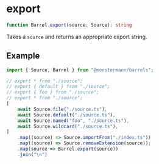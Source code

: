 # export

```ts
function Barrel.export(source: Source): string
```

Takes a `source` and returns an appropriate export string.

## Example

```ts
import { Source, Barrel } from "@monstermann/barrels";

// export * from "./source";
// export { default } from "./source";
// export { foo } from "./source";
// export * from "./source";
[
    await Source.file("./source.ts"),
    await Source.default("./source.ts"),
    await Source.named("foo", "./source.ts"),
    await Source.wildcard("./source.ts"),
]
    .map((source) => Source.importFrom("./index.ts"))
    .map((source) => Source.removeExtension(source));
    .map(source => Barrel.export(source))
    .join("\n")
```
